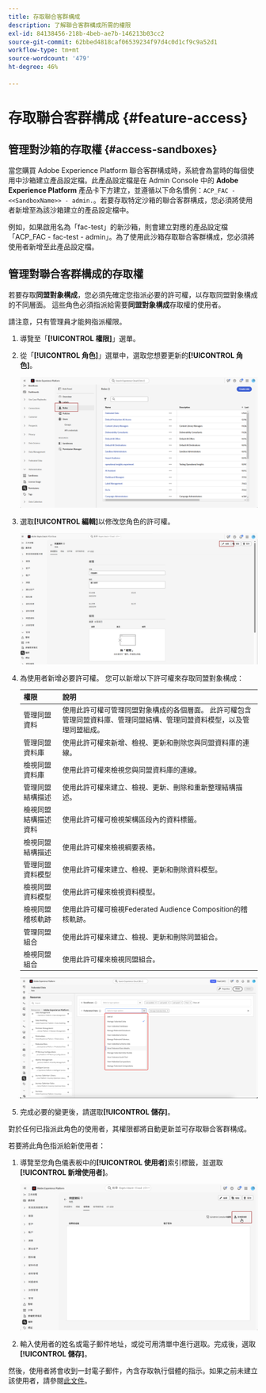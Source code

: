 ```yaml
---
title: 存取聯合客群構成
description: 了解聯合客群構成所需的權限
exl-id: 84138456-218b-4beb-ae7b-146213b03cc2
source-git-commit: 62bbed4818caf06539234f97d4c0d1cf9c9a52d1
workflow-type: tm+mt
source-wordcount: '479'
ht-degree: 46%

---
```


# 存取聯合客群構成 {#feature-access}

## 管理對沙箱的存取權 {#access-sandboxes}

當您購買 Adobe Experience Platform 聯合客群構成時，系統會為當時的每個使用中沙箱建立產品設定檔。此產品設定檔是在 Admin Console 中的 **Adobe Experience Platform** 產品卡下方建立，並遵循以下命名慣例：`ACP_FAC - <<SandboxName>> - admin.`。若要存取特定沙箱的聯合客群構成，您必須將使用者新增至為該沙箱建立的產品設定檔中。

例如，如果啟用名為「fac-test」的新沙箱，則會建立對應的產品設定檔「ACP_FAC - fac-test - admin」。為了使用此沙箱存取聯合客群構成，您必須將使用者新增至此產品設定檔。

## 管理對聯合客群構成的存取權

若要存取&#x200B;**同盟對象構成**，您必須先確定您指派必要的許可權，以存取同盟對象構成的不同層面。 這些角色必須指派給需要&#x200B;**同盟對象構成**&#x200B;存取權的使用者。

請注意，只有管理員才能夠指派權限。

1. 導覽至「**[!UICONTROL 權限]**」選單。

1. 從「**[!UICONTROL 角色]**」選單中，選取您想要更新的&#x200B;**[!UICONTROL 角色]**。

   ![](assets/access_fda_1.png)

1. 選取&#x200B;**[!UICONTROL 編輯]**&#x200B;以修改您角色的許可權。

   ![](assets/access_fda_2.png)

1. 為使用者新增必要許可權。 您可以新增以下許可權來存取同盟對象構成：

   | 權限 | 說明 |
   | ---------- | ----------- |
   | 管理同盟資料 | 使用此許可權可管理同盟對象構成的各個層面。 此許可權包含管理同盟資料庫、管理同盟結構、管理同盟資料模型，以及管理同盟組成。 |
   | 管理同盟資料庫 | 使用此許可權來新增、檢視、更新和刪除您與同盟資料庫的連線。 |
   | 檢視同盟資料庫 | 使用此許可權來檢視您與同盟資料庫的連線。 |
   | 管理同盟結構描述 | 使用此許可權來建立、檢視、更新、刪除和重新整理結構描述。 |
   | 檢視同盟結構描述資料 | 使用此許可權可檢視架構區段內的資料標籤。 |
   | 檢視同盟結構描述 | 使用此許可權來檢視綱要表格。 |
   | 管理同盟資料模型 | 使用此許可權來建立、檢視、更新和刪除資料模型。 |
   | 檢視同盟資料模型 | 使用此許可權來檢視資料模型。 |
   | 檢視同盟稽核軌跡 | 使用此許可權可檢視Federated Audience Composition的稽核軌跡。 |
   | 管理同盟組合 | 使用此許可權來建立、檢視、更新和刪除同盟組合。 |
   | 檢視同盟組合 | 使用此許可權來檢視同盟組合。 |

   ![](assets/permissions.png)

1. 完成必要的變更後，請選取&#x200B;**[!UICONTROL 儲存]**。

對於任何已指派此角色的使用者，其權限都將自動更新並可存取聯合客群構成。

若要將此角色指派給新使用者：

1. 導覽至您角色儀表板中的&#x200B;**[!UICONTROL 使用者]**&#x200B;索引標籤，並選取&#x200B;**[!UICONTROL 新增使用者]**。

   ![](assets/access_fda_4.png)

1. 輸入使用者的姓名或電子郵件地址，或從可用清單中進行選取。完成後，選取&#x200B;**[!UICONTROL 儲存]**。

<!-- Alternatively, you can assign one of the pre-existing roles to the users, depending on what permissions they need. For more information on assigning pre-existing roles to a user, please read the [guide on managing users for a product profile](https://experienceleague.adobe.com/zh-hant/docs/experience-platform/access-control/ui/users).

| Role name | Permissions |
| --------- | ----------- |
| FAC Data Managers | <ul><li>Manage Federated Compositions</li><li>View Federated Databases</li><li>View Federated Schemas</li><li>View Federated Schema Data</li><li>View Federated Data Models</li></ul> |
| FAC Composition Managers | <ul><li>Manage Federated Compositions</li></ul> |
| FAC Administrators | <ul><li>Manage Federated Data</li></ul> | -->

然後，使用者將會收到一封電子郵件，內含存取執行個體的指示。如果之前未建立該使用者，請參閱[此文件](https://experienceleague.adobe.com/zh-hant/docs/experience-platform/access-control/abac/permissions-ui/users)。
